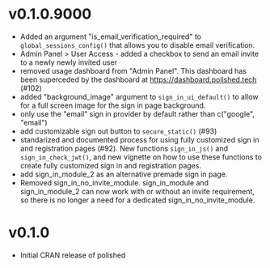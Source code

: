 # v0.1.0.9000

- Added an argument "is_email_verification_required" to `global_sessions_config()` that allows you to disable email verification.
- Admin Panel > User Access - added a checkbox to send an email invite to a newly newly invited user 
- removed usage dashboard from "Admin Panel".  This dashboard has been superceded by the dashboard at
https://dashboard.polished.tech (#102)
- added "background_image" argument to `sign_in_ui_default()` to allow for a full screen image for the sign in page background. 
- only use the "email" sign in provider by default rather than c("google", "email")
- add customizable sign out button to `secure_static()` (#93)
- standarized and documented process for using fully customized sign in and registration pages (#92).  New functions `sign_in_js()` and `sign_in_check_jwt()`, and new vignette on how to use these functions to create fully customized sign in and registration pages.
- add sign_in_module_2 as an alternative premade sign in page.
- Removed sign_in_no_invite_module.  sign_in_module and sign_in_module_2 can now work with or without an invite requirement, so there is no longer a need for a dedicated sign_in_no_invite_module.


# v0.1.0

- Initial CRAN release of polished
